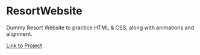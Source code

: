 # ResortWebsite

Dummy Resort Website to practice HTML & CSS, along with animations and alignment.

[Link to Project](https://alan19-02.github.io/ResortWebsite/)
